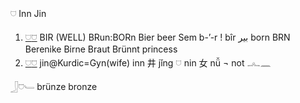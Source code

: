 𓈟 Inn Jin  

1. [𓈟](𓈟)[𓈞](𓈞) BIR (WELL) BRun:BORn Bier beer Sem b-’-r ! bîr بير born BRN Berenike Birne Braut Brünnt princess  
2. [𓈟](𓈟)[𓈞](𓈞) jin@Kurdic=Gyn(wife) inn 井 jǐng  𓈟 nin 女 nǚ ¬ not 𓂜𓈖  

𓃀𓈞𓄑 brünze bronze  
